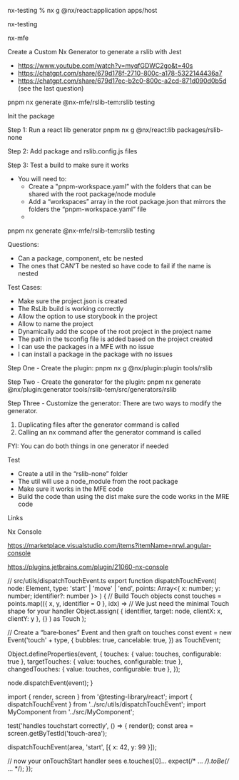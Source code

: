 nx-testing % nx g @nx/react:application apps/host

nx-testing

nx-mfe

Create a Custom Nx Generator to generate a rslib with Jest

- https://www.youtube.com/watch?v=myqfGDWC2go&t=40s
- https://chatgpt.com/share/679d178f-2710-800c-a178-5322144436a7
- https://chatgpt.com/share/679d17ec-b2c0-800c-a2cd-871d090d0b5d (see the last question)

pnpm nx generate @nx-mfe/rslib-tem:rslib testing

Init the package

Step 1: Run a react lib generator
pnpm nx g @nx/react:lib packages/rslib-none

Step 2: Add package and rslib.config.js files

Step 3: Test a build to make sure it works

- You will need to:
  - Create a "pnpm-workspace.yaml” with the folders that can be shared with the root package/node module
  - Add a “workspaces” array in the root package.json that mirrors the folders the “pnpm-workspace.yaml” file
  -

pnpm nx generate @nx-mfe/rslib-tem:rslib testing

Questions:

- Can a package, component, etc be nested
- The ones that CAN’T be nested so have code to fail if the name is nested

Test Cases:

- Make sure the project.json is created
- The RsLib build is working correctly
- Allow the option to use storybook in the project
- Allow to name the project
- Dynamically add the scope of the root project in the project name
- The path in the tsconfig file is added based on the project created
- I can use the packages in a MFE with no issue
- I can install a package in the package with no issues

Step One - Create the plugin:
pnpm nx g @nx/plugin:plugin tools/rslib

Step Two - Create the generator for the plugin:
pnpm nx generate @nx/plugin:generator tools/rslib-tem/src/generators/rslib

Step Three - Customize the generator:
There are two ways to modify the generator.

1. Duplicating files after the generator command is called
2. Calling an nx command after the generator command is called

FYI: You can do both things in one generator if needed

Test

- Create a util in the “rslib-none” folder
- The util will use a node_module from the root package
- Make sure it works in the MFE code
- Build the code than using the dist make sure the code works in the MRE code

Links

Nx Console

https://marketplace.visualstudio.com/items?itemName=nrwl.angular-console

https://plugins.jetbrains.com/plugin/21060-nx-console




// src/utils/dispatchTouchEvent.ts
export function dispatchTouchEvent(
  node: Element,
  type: 'start' | 'move' | 'end',
  points: Array<{ x: number; y: number; identifier?: number }>
) {
  // Build Touch objects
  const touches = points.map(({ x, y, identifier = 0 }, idx) =>
    // We just need the minimal Touch shape for your handler
    Object.assign(
      { identifier, target: node, clientX: x, clientY: y },
      {}
    ) as Touch
  );

  // Create a “bare‐bones” Event and then graft on touches
  const event = new Event('touch' + type, {
    bubbles: true,
    cancelable: true,
  }) as TouchEvent;

  Object.defineProperties(event, {
    touches: { value: touches, configurable: true },
    targetTouches: { value: touches, configurable: true },
    changedTouches: { value: touches, configurable: true },
  });

  node.dispatchEvent(event);
}

import { render, screen } from '@testing-library/react';
import { dispatchTouchEvent } from '../src/utils/dispatchTouchEvent';
import MyComponent from '../src/MyComponent';

test('handles touchstart correctly', () => {
  render(<MyComponent />);
  const area = screen.getByTestId('touch-area');

  dispatchTouchEvent(area, 'start', [{ x: 42, y: 99 }]);

  // now your onTouchStart handler sees e.touches[0]…
  expect(/* … */).toBe(/* … */);
});
